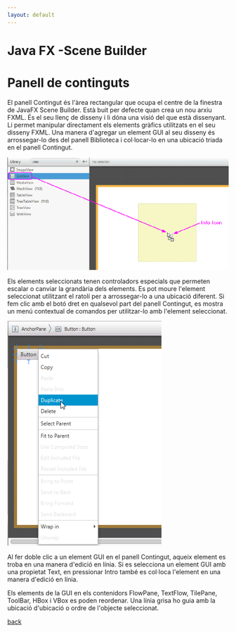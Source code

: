 ```yaml
---
layout: default
---
```


# Java FX -Scene Builder
# Panell de continguts


El panell Contingut és l'àrea rectangular que ocupa el centre de la finestra de JavaFX Scene Builder. Està buit per defecte quan crea un nou arxiu FXML. És el seu llenç de disseny i li dóna una visió del que està dissenyant. Li permet manipular directament els elements gràfics utilitzats en el seu disseny FXML. Una manera d'agregar un element GUI al seu disseny és arrossegar-lo des del panell Biblioteca i col·locar-lo en una ubicació triada en el panell Contingut. 

![arrosegar element](./images/panellContinguts1.gif)

Els elements seleccionats tenen controladors especials que permeten escalar o canviar la grandària dels elements. Es pot moure l'element seleccionat utilitzant el ratolí per a arrossegar-lo a una ubicació diferent. 
Si fem clic amb el botó dret en qualsevol part del panell Contingut, es mostra un menú contextual de comandos per utilitzar-lo amb l'element seleccionat.

![menu contextual](./images/panellContinguts2.gif)

Al fer doble clic a un element GUI en el panell Contingut, aqueix element es troba en una manera d'edició en línia. Si es selecciona un element GUI amb una propietat Text, en pressionar Intro també es col·loca l'element en una manera d'edició en línia.

Els elements de la GUI en els contenidors FlowPane, TextFlow, TilePane, ToolBar, HBox i VBox es poden reordenar. Una línia grisa ho guia amb la ubicació d'ubicació o ordre de l'objecte seleccionat.

[back](../javafx.html)

